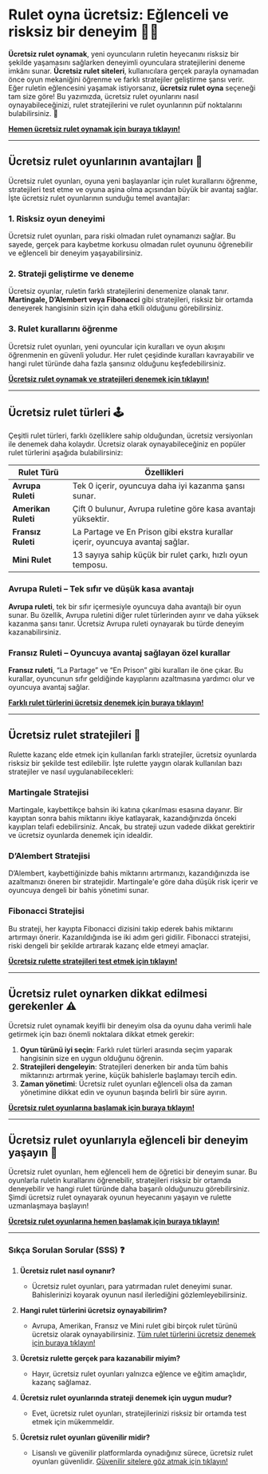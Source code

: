 # Rulet oyna ücretsiz: Eğlenceli ve risksiz bir deneyim 🎉🎡

**Ücretsiz rulet oynamak**, yeni oyuncuların ruletin heyecanını risksiz bir şekilde yaşamasını sağlarken deneyimli oyunculara stratejilerini deneme imkânı sunar. **Ücretsiz rulet siteleri**, kullanıcılara gerçek parayla oynamadan önce oyun mekaniğini öğrenme ve farklı stratejiler geliştirme şansı verir. Eğer ruletin eğlencesini yaşamak istiyorsanız, **ücretsiz rulet oyna** seçeneği tam size göre! Bu yazımızda, ücretsiz rulet oyunlarını nasıl oynayabileceğinizi, rulet stratejilerini ve rulet oyunlarının püf noktalarını bulabilirsiniz. 🎲

[**Hemen ücretsiz rulet oynamak için buraya tıklayın!**](https://casinotr.link/gWCRZ4)

---

## Ücretsiz rulet oyunlarının avantajları 🎯

Ücretsiz rulet oyunları, oyuna yeni başlayanlar için rulet kurallarını öğrenme, stratejileri test etme ve oyuna aşina olma açısından büyük bir avantaj sağlar. İşte ücretsiz rulet oyunlarının sunduğu temel avantajlar:

### **1. Risksiz oyun deneyimi**
Ücretsiz rulet oyunları, para riski olmadan rulet oynamanızı sağlar. Bu sayede, gerçek para kaybetme korkusu olmadan rulet oyununu öğrenebilir ve eğlenceli bir deneyim yaşayabilirsiniz.

### **2. Strateji geliştirme ve deneme**
Ücretsiz oyunlar, ruletin farklı stratejilerini denemenize olanak tanır. **Martingale, D’Alembert veya Fibonacci** gibi stratejileri, risksiz bir ortamda deneyerek hangisinin sizin için daha etkili olduğunu görebilirsiniz.

### **3. Rulet kurallarını öğrenme**
Ücretsiz rulet oyunları, yeni oyuncular için kuralları ve oyun akışını öğrenmenin en güvenli yoludur. Her rulet çeşidinde kuralları kavrayabilir ve hangi rulet türünde daha fazla şansınız olduğunu keşfedebilirsiniz.

[**Ücretsiz rulet oynamak ve stratejileri denemek için tıklayın!**](https://casinotr.link/gWCRZ4)

---

## Ücretsiz rulet türleri 🕹️

Çeşitli rulet türleri, farklı özelliklere sahip olduğundan, ücretsiz versiyonları ile denemek daha kolaydır. Ücretsiz olarak oynayabileceğiniz en popüler rulet türlerini aşağıda bulabilirsiniz:

| **Rulet Türü**          | **Özellikleri**                                           |
|-------------------------|-----------------------------------------------------------|
| **Avrupa Ruleti**       | Tek 0 içerir, oyuncuya daha iyi kazanma şansı sunar.      |
| **Amerikan Ruleti**     | Çift 0 bulunur, Avrupa ruletine göre kasa avantajı yüksektir. |
| **Fransız Ruleti**      | La Partage ve En Prison gibi ekstra kurallar içerir, oyuncuya avantaj sağlar. |
| **Mini Rulet**          | 13 sayıya sahip küçük bir rulet çarkı, hızlı oyun temposu. |

### **Avrupa Ruleti** – Tek sıfır ve düşük kasa avantajı
**Avrupa ruleti**, tek bir sıfır içermesiyle oyuncuya daha avantajlı bir oyun sunar. Bu özellik, Avrupa ruletini diğer rulet türlerinden ayırır ve daha yüksek kazanma şansı tanır. Ücretsiz Avrupa ruleti oynayarak bu türde deneyim kazanabilirsiniz.

### **Fransız Ruleti** – Oyuncuya avantaj sağlayan özel kurallar
**Fransız ruleti**, “La Partage” ve “En Prison” gibi kuralları ile öne çıkar. Bu kurallar, oyuncunun sıfır geldiğinde kayıplarını azaltmasına yardımcı olur ve oyuncuya avantaj sağlar.

[**Farklı rulet türlerini ücretsiz denemek için buraya tıklayın!**](https://casinotr.link/gWCRZ4)

---

## Ücretsiz rulet stratejileri 🎲

Rulette kazanç elde etmek için kullanılan farklı stratejiler, ücretsiz oyunlarda risksiz bir şekilde test edilebilir. İşte rulette yaygın olarak kullanılan bazı stratejiler ve nasıl uygulanabilecekleri:

### **Martingale Stratejisi**
Martingale, kaybettikçe bahsin iki katına çıkarılması esasına dayanır. Bir kayıptan sonra bahis miktarını ikiye katlayarak, kazandığınızda önceki kayıpları telafi edebilirsiniz. Ancak, bu strateji uzun vadede dikkat gerektirir ve ücretsiz oyunlarda denemek için idealdir.

### **D’Alembert Stratejisi**
D’Alembert, kaybettiğinizde bahis miktarını artırmanızı, kazandığınızda ise azaltmanızı öneren bir stratejidir. Martingale'e göre daha düşük risk içerir ve oyuncuya dengeli bir bahis yönetimi sunar.

### **Fibonacci Stratejisi**
Bu strateji, her kayıpta Fibonacci dizisini takip ederek bahis miktarını artırmayı önerir. Kazanıldığında ise iki adım geri gidilir. Fibonacci stratejisi, riski dengeli bir şekilde artırarak kazanç elde etmeyi amaçlar.

[**Ücretsiz rulette stratejileri test etmek için tıklayın!**](https://casinotr.link/gWCRZ4)

---

## Ücretsiz rulet oynarken dikkat edilmesi gerekenler ⚠️

Ücretsiz rulet oynamak keyifli bir deneyim olsa da oyunu daha verimli hale getirmek için bazı önemli noktalara dikkat etmek gerekir:

1. **Oyun türünü iyi seçin**: Farklı rulet türleri arasında seçim yaparak hangisinin size en uygun olduğunu öğrenin.
2. **Stratejileri dengeleyin**: Stratejileri denerken bir anda tüm bahis miktarınızı artırmak yerine, küçük bahislerle başlamayı tercih edin.
3. **Zaman yönetimi**: Ücretsiz rulet oyunları eğlenceli olsa da zaman yönetimine dikkat edin ve oyunun başında belirli bir süre ayırın.

[**Ücretsiz rulet oyunlarına başlamak için buraya tıklayın!**](https://casinotr.link/gWCRZ4)

---

## Ücretsiz rulet oyunlarıyla eğlenceli bir deneyim yaşayın 🎉

Ücretsiz rulet oyunları, hem eğlenceli hem de öğretici bir deneyim sunar. Bu oyunlarla ruletin kurallarını öğrenebilir, stratejileri risksiz bir ortamda deneyebilir ve hangi rulet türünde daha başarılı olduğunuzu görebilirsiniz. Şimdi ücretsiz rulet oynayarak oyunun heyecanını yaşayın ve rulette uzmanlaşmaya başlayın!

[**Ücretsiz rulet oyunlarına hemen başlamak için buraya tıklayın!**](https://casinotr.link/gWCRZ4)

---

### Sıkça Sorulan Sorular (SSS) ❓

1. **Ücretsiz rulet nasıl oynanır?**
   - Ücretsiz rulet oyunları, para yatırmadan rulet deneyimi sunar. Bahislerinizi koyarak oyunun nasıl ilerlediğini gözlemleyebilirsiniz.

2. **Hangi rulet türlerini ücretsiz oynayabilirim?**
   - Avrupa, Amerikan, Fransız ve Mini rulet gibi birçok rulet türünü ücretsiz olarak oynayabilirsiniz. [Tüm rulet türlerini ücretsiz denemek için buraya tıklayın!](https://casinotr.link/gWCRZ4)

3. **Ücretsiz rulette gerçek para kazanabilir miyim?**
   - Hayır, ücretsiz rulet oyunları yalnızca eğlence ve eğitim amaçlıdır, kazanç sağlamaz.

4. **Ücretsiz rulet oyunlarında strateji denemek için uygun mudur?**
   - Evet, ücretsiz rulet oyunları, stratejilerinizi risksiz bir ortamda test etmek için mükemmeldir.

5. **Ücretsiz rulet oyunları güvenilir midir?**
   - Lisanslı ve güvenilir platformlarda oynadığınız sürece, ücretsiz rulet oyunları güvenlidir. [Güvenilir sitelere göz atmak için tıklayın!](https://casinotr.link/gWCRZ4)
